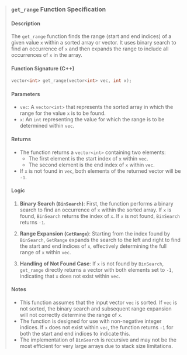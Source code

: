 > ### `get_range` Function Specification
>
> #### Description
> The `get_range` function finds the range (start and end indices) of a given value `x` within a sorted array or vector. It uses binary search to find an occurrence of `x` and then expands the range to include all occurrences of `x` in the array.
>
> #### Function Signature (C++)
> ```c++
> vector<int> get_range(vector<int> vec, int x);
> ```
>
> #### Parameters
> - `vec`: A `vector<int>` that represents the sorted array in which the range for the value `x` is to be found.
> - `x`: An `int` representing the value for which the range is to be determined within `vec`.
>
> #### Returns
> - The function returns a `vector<int>` containing two elements:
>   - The first element is the start index of `x` within `vec`.
>   - The second element is the end index of `x` within `vec`.
> - If `x` is not found in `vec`, both elements of the returned vector will be `-1`.
>
> #### Logic
> 1. **Binary Search (`BinSearch`)**: First, the function performs a binary search to find an occurrence of `x` within the sorted array. If `x` is found, `BinSearch` returns the index of `x`. If `x` is not found, `BinSearch` returns `-1`.
>
> 2. **Range Expansion (`GetRange`)**: Starting from the index found by `BinSearch`, `GetRange` expands the search to the left and right to find the start and end indices of `x`, effectively determining the full range of `x` within `vec`.
>
> 3. **Handling of Not Found Case**: If `x` is not found by `BinSearch`, `get_range` directly returns a vector with both elements set to `-1`, indicating that `x` does not exist within `vec`.
>
> #### Notes
> - This function assumes that the input vector `vec` is sorted. If `vec` is not sorted, the binary search and subsequent range expansion will not correctly determine the range of `x`.
> - The function is designed for use with non-negative integer indices. If `x` does not exist within `vec`, the function returns `-1` for both the start and end indices to indicate this.
> - The implementation of `BinSearch` is recursive and may not be the most efficient for very large arrays due to stack size limitations.